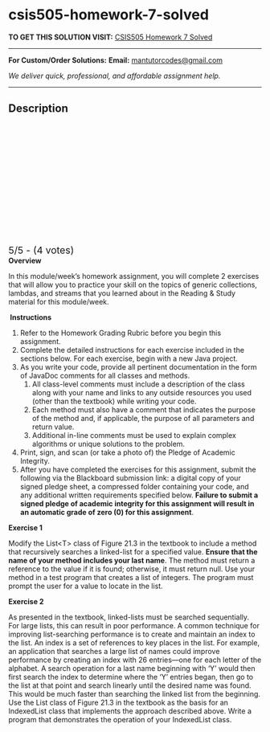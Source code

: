 # csis505-homework-7-solved
**TO GET THIS SOLUTION VISIT:** [CSIS505 Homework 7 Solved](https://mantutor.com/product/csis505-homework-7-solved/)


---

**For Custom/Order Solutions:** **Email:** mantutorcodes@gmail.com  

*We deliver quick, professional, and affordable assignment help.*

---

<h2>Description</h2>



<div class="kk-star-ratings kksr-auto kksr-align-center kksr-valign-top" data-payload="{&quot;align&quot;:&quot;center&quot;,&quot;id&quot;:&quot;12508&quot;,&quot;slug&quot;:&quot;default&quot;,&quot;valign&quot;:&quot;top&quot;,&quot;ignore&quot;:&quot;&quot;,&quot;reference&quot;:&quot;auto&quot;,&quot;class&quot;:&quot;&quot;,&quot;count&quot;:&quot;4&quot;,&quot;legendonly&quot;:&quot;&quot;,&quot;readonly&quot;:&quot;&quot;,&quot;score&quot;:&quot;5&quot;,&quot;starsonly&quot;:&quot;&quot;,&quot;best&quot;:&quot;5&quot;,&quot;gap&quot;:&quot;4&quot;,&quot;greet&quot;:&quot;Rate this product&quot;,&quot;legend&quot;:&quot;5\/5 - (4 votes)&quot;,&quot;size&quot;:&quot;24&quot;,&quot;title&quot;:&quot;CSIS505 Homework 7 Solved&quot;,&quot;width&quot;:&quot;138&quot;,&quot;_legend&quot;:&quot;{score}\/{best} - ({count} {votes})&quot;,&quot;font_factor&quot;:&quot;1.25&quot;}">

<div class="kksr-stars">

<div class="kksr-stars-inactive">
            <div class="kksr-star" data-star="1" style="padding-right: 4px">


<div class="kksr-icon" style="width: 24px; height: 24px;"></div>
        </div>
            <div class="kksr-star" data-star="2" style="padding-right: 4px">


<div class="kksr-icon" style="width: 24px; height: 24px;"></div>
        </div>
            <div class="kksr-star" data-star="3" style="padding-right: 4px">


<div class="kksr-icon" style="width: 24px; height: 24px;"></div>
        </div>
            <div class="kksr-star" data-star="4" style="padding-right: 4px">


<div class="kksr-icon" style="width: 24px; height: 24px;"></div>
        </div>
            <div class="kksr-star" data-star="5" style="padding-right: 4px">


<div class="kksr-icon" style="width: 24px; height: 24px;"></div>
        </div>
    </div>

<div class="kksr-stars-active" style="width: 138px;">
            <div class="kksr-star" style="padding-right: 4px">


<div class="kksr-icon" style="width: 24px; height: 24px;"></div>
        </div>
            <div class="kksr-star" style="padding-right: 4px">


<div class="kksr-icon" style="width: 24px; height: 24px;"></div>
        </div>
            <div class="kksr-star" style="padding-right: 4px">


<div class="kksr-icon" style="width: 24px; height: 24px;"></div>
        </div>
            <div class="kksr-star" style="padding-right: 4px">


<div class="kksr-icon" style="width: 24px; height: 24px;"></div>
        </div>
            <div class="kksr-star" style="padding-right: 4px">


<div class="kksr-icon" style="width: 24px; height: 24px;"></div>
        </div>
    </div>
</div>


<div class="kksr-legend" style="font-size: 19.2px;">
            5/5 - (4 votes)    </div>
    </div>
<strong>Overview</strong>

In this module/week’s homework assignment, you will complete 2 exercises that will allow you to practice your skill on the topics of generic collections, lambdas, and streams that you learned about in the Reading &amp; Study material for this module/week.

<strong>&nbsp;</strong><strong>Instructions</strong>

<ol>
<li>Refer to the Homework Grading Rubric before you begin this assignment.</li>
<li>Complete the detailed instructions for each exercise included in the sections below. For each exercise, begin with a new Java project.</li>
<li>As you write your code, provide all pertinent documentation in the form of JavaDoc comments for all classes and methods.
<ol>
<li>All class-level comments must include a description of the class along with your name and links to any outside resources you used (other than the textbook) while writing your code.</li>
<li>Each method must also have a comment that indicates the purpose of the method and, if applicable, the purpose of all parameters and return value.</li>
<li>Additional in-line comments must be used to explain complex algorithms or unique solutions to the problem.</li>
</ol>
</li>
<li>Print, sign, and scan (or take a photo of) the Pledge of Academic Integrity.</li>
<li>After you have completed the exercises for this assignment, submit the following via the Blackboard submission link: a digital copy of your signed pledge sheet, a compressed folder containing your code, and any additional written requirements specified below. <strong>Failure to submit a signed pledge of academic integrity for this assignment will result in an automatic grade of zero (0) for this assignment</strong>.</li>
</ol>
<strong>Exercise 1</strong>

Modify the List&lt;T&gt; class of Figure 21.3 in the textbook to include a method that recursively searches a linked-list for a specified value. <strong>Ensure that the name of your method includes your last name</strong>. The method must return a reference to the value if it is found; otherwise, it must return null. Use your method in a test program that creates a list of integers. The program must prompt the user for a value to locate in the list.

<strong>Exercise 2</strong>

As presented in the textbook, linked-lists must be searched sequentially. For large lists, this can result in poor performance. A common technique for improving list-searching performance is to create and maintain an index to the list. An index is a set of references to key places in the list. For example, an application that searches a large list of names could improve performance by creating an index with 26 entries—one for each letter of the alphabet. A search operation for a last name beginning with ‘Y’ would then first search the index to determine where the ‘Y’ entries began, then go to the list at that point and search linearly until the desired name was found. This would be much faster than searching the linked list from the beginning. Use the List class of Figure 21.3 in the textbook as the basis for an IndexedList class that implements the approach described above. Write a program that demonstrates the operation of your IndexedList class.

&nbsp;
